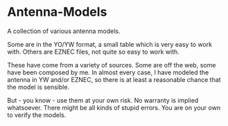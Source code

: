 # Antenna-Models

A collection of various antenna models.

Some are in the YO/YW format, a small table which is very easy to work with.
Others are EZNEC files, not quite so easy to work with.

These have come from a variety of sources. Some are off the web, some have been composed by me. In almost every case, I have modeled the antenna in YW and/or EZNEC, so there is at least a reasonable chance that the model is sensible.

But - you know - use them at your own risk. No warranty is implied whatsoever. There might be all kinds of stupid errors. You are on your own to verify the models.
